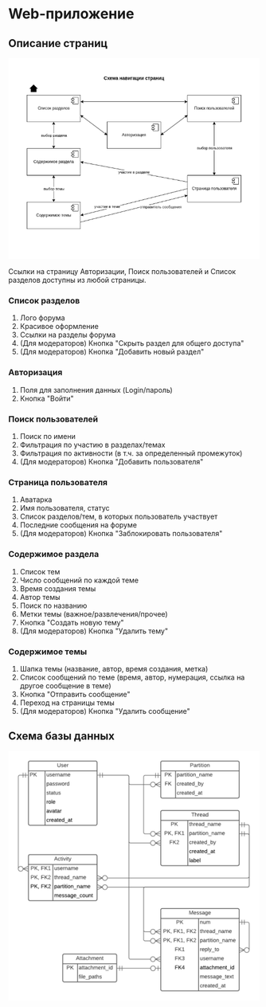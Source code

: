 # Web-приложение
## Описание страниц
![Alt text](doc/pages.png)

Ссылки на страницу Авторизации, Поиск пользователей и Список разделов доступны из любой страницы.

### Список разделов
1. Лого форума
2. Красивое оформление
3. Ссылки на разделы форума
4. (Для модераторов) Кнопка "Скрыть раздел для общего доступа"
5. (Для модераторов) Кнопка "Добавить новый раздел"

### Авторизация
1. Поля для заполнения данных (Login/пароль)
2. Кнопка "Войти"

### Поиск пользователей
1. Поиск по имени
2. Фильтрация по участию в разделах/темах
3. Фильтрация по активности (в т.ч. за определенный промежуток)
4. (Для модераторов) Кнопка "Добавить пользователя"

### Страница пользователя
1. Аватарка
2. Имя пользователя, статус
3. Список разделов/тем, в которых пользователь участвует
4. Последние сообщения на форуме
5. (Для модераторов) Кнопка "Заблокировать пользователя"

### Содержимое раздела
1. Список тем
2. Число сообщений по каждой теме
3. Время создания темы
4. Автор темы
5. Поиск по названию
6. Метки темы (важное/развлечения/прочее)
7. Кнопка "Создать новую тему"
8. (Для модераторов) Кнопка "Удалить тему"

### Содержимое темы
1. Шапка темы (название, автор, время создания, метка)
2. Список сообщений по теме (время, автор, нумерация, ссылка на другое сообщение в теме)
3. Кнопка "Отправить сообщение"
4. Переход на страницы темы
5. (Для модераторов) Кнопка "Удалить сообщение"


## Схема базы данных
![Alt text](doc/db.png)

